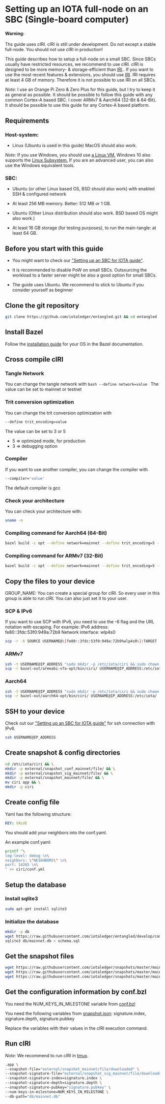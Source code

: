 # Setting up an IOTA full-node on an SBC (Single-board computer)

#### Warning: 
Ths guide uses cIRI. cIRI is still under development. Do not except a stable full-node.
You should not use cIRI in production!

This guide describes how to setup a full-node on a small SBC. Since SBCs usually have restricted resources, 
we recommend to use cIRI. cIRI is designed to be more memory- & storage-efficient than [IRI](root://iri/0.1/home.md).. 
If you want to use the most recent features & extensions, you should use [IRI](root://iri/0.1/home.md).
IRI requires at least 4 GB of memory. Therefore it is not possible to use IRI on all SBCs.

*_Note:_* I use an Orange Pi Zero & Zero Plus for this guide, but I try to keep it as general as possible.
It should be possible to follow this guide with any common Cortex-A based SBC.
I cover ARMv7 & Aarch64 (32-Bit & 64-Bit). It should be possible to use this guide for any Cortex-A based platform.

## Requirements

### Host-system:

- Linux (Ubuntu is used in this guide) MacOS should also work.

*_Note:_* If you use Windows, you should use [a Linux VM.](https://www.windowscentral.com/how-run-linux-distros-windows-10-using-hyper-v)
Windows 10 also supports the [Linux Subsystem.](https://docs.microsoft.com/en-us/windows/wsl/install-win10) 
If you are an advanced user, you can also use the Windows equivalent tools.

### SBC:

- Ubuntu (or other Linux based OS, BSD should also work) with enabled SSH & configured network

- At least 256 MB memory. Better: 512 MB or 1 GB. 

- Ubuntu (Other Linux distribution should also work. BSD based OS might also work.) 

- At least 16 GB storage (for testing purposes), to run the main-tangle: at least 64 GB.

## Before you start with this guide

- You might want to check our ["Setting up an SBC for IOTA guide"](root://iota-sbc/0.1/how-to-guises/setup-sbc.md).

- It is recommended to disable PoW on small SBCs. 
Outsourcing the workload to a faster server might be also a good option for small SBCs.

- The guide uses Ubuntu. We recommend to stick to Ubuntu if you consider yourself as beginner

## Clone the git repository

```bash
git clone https://github.com/iotaledger/entangled.git && cd entangled
```

## Install Bazel

Follow the [installation guide](https://docs.bazel.build/versions/master/install.html) for your OS in the Bazel documentation.

## Cross compile cIRI

### Tangle Network

You can change the tangle network with
``bash
--define network=value
``
The value can be set to mainnet or testnet

### Trit conversion optimization

You can change the trit conversion optimization with
```bash
--define trit_encoding=value
```

The value can be set to 3 or 5

- 5 => optimized mode, for production
- 3 => debugging option

### Compiler

If you want to use another compiler, you can change the compiler with
```bash
--compiler='value'
```
The default compiler is gcc

### Check your architecture

You can check your architecture with:
```bash
uname -m
```

### Compiling command for Aarch64 (64-Bit)

```bash
bazel build -c opt --define network=mainnet --define trit_encoding=5 --crosstool_top=@iota_toolchains//tools/aarch64--glibc--bleeding-edge-2018.07-1:toolchain --cpu=aarch64 --compiler='gcc' --host_crosstool_top=@bazel_tools//tools/cpp:toolchain //ciri
```

### Compiling command for ARMv7 (32-Bit)

```bash
bazel build -c opt --define network=mainnet --define trit_encoding=5 --crosstool_top=@iota_toolchains//tools/armv7-eabihf--glibc--bleeding-edge-2018.07-1:toolchain --cpu='armeabi-v7a' --compiler='gcc' --host_crosstool_top=@bazel_tools//tools/cpp:toolchain //ciri
```

## Copy the files to your device

GROUP_NAME: You can create a special group for cIRI. So every user in this group is able to run cIRI. 
You can also just set it to your user.

### SCP & IPv6

If you want to use SCP with IPv6, you need to use the -6 flag and the URL notation with escaping.
For example:
IPv6 address: fe80::3fdc:53f0:949a:72b9
Network interface: wlp4s0

```bash
scp -r -6 SOURCE USERNAME@\[fe80::3fdc:53f0:949a:72b9%wlp4s0\]:TARGET
```

### ARMv7
```bash
ssh -t USERNAME@IP_ADDRESS "sudo mkdir -p /etc/iota/ciri && sudo chown -R USERNAME:GROUP_NAME /etc/iota/ciri" && \
scp -r bazel-out/armeabi-v7a-opt/bin/ciri/ USERNAME@IP_ADDRESS:/etc/iota/
```

### Aarch64
```bash
ssh -t USERNAME@IP_ADDRESS "sudo mkdir -p /etc/iota/ciri && sudo chown -R USERNAME:GROUP_NAME /etc/iota/ciri"  && \
scp -r bazel-out/aarch64-opt/bin/ciri/ USERNAME@IP_ADDRESS:/etc/iota/
```

## SSH to your device

Check out our ["Setting up an SBC for IOTA guide"](root://iota-sbc/0.1/how-to-guises/setup-sbc.md#3.5.-connect-via-ssh-to-your-sbc) for ssh connection with IPv6. 

```bash
ssh USERNAME@IP_ADDRESS
```

## Create snapshot & config directories

```bash
cd /etc/iota/ciri && \
mkdir -p external/snapshot_conf_mainnet/file/ && \
mkdir -p external/snapshot_sig_mainnet/file/ && \
mkdir -p external/snapshot_mainnet/file/ && \
mv ciri app && \
mkdir -p ciri
```

## Create config file

Yaml has the following structure:
```yaml
KEY: VALUE
```
You should add your neighbors into the conf.yaml.

An example conf.yaml:

```bash
printf "\
log-level: debug \n\
neighbors: \"NEIGHBORS\" \n\
port: 14265 \n\
" >> ciri/conf.yml
```

## Setup the database

### Install sqlite3

```bash
sudo apt-get install sqlite3
```

### Initialize the database

```bash
mkdir -p db
wget https://raw.githubusercontent.com/iotaledger/entangled/develop/common/storage/sql/schema.sql -O schema.sql
sqlite3 db/mainnet.db < schema.sql
```

## Get the snapshot files

```bash
wget https://raw.githubusercontent.com/iotaledger/snapshots/master/mainnet/20181222/snapshot.json -O external/snapshot_conf_mainnet/file/downloaded
wget https://raw.githubusercontent.com/iotaledger/snapshots/master/mainnet/20181222/snapshot.sig -O external/snapshot_sig_mainnet/file/downloaded
wget https://raw.githubusercontent.com/iotaledger/snapshots/master/mainnet/20181222/snapshot.txt -O external/snapshot_mainnet/file/downloaded
```

## Get the configuration information by conf.bzl

You need the NUM_KEYS_IN_MILESTONE variable from [conf.bzl](https://raw.githubusercontent.com/iotaledger/entangled/develop/consensus/conf.bzl)

You need the following variables from [snapshot.json](https://raw.githubusercontent.com/iotaledger/snapshots/master/mainnet/20181222/snapshot.json):
signature.index, signature.depth, signature.pubkey

Replace the variables with their values in the cIRI execution command.

## Run cIRI

*_Note:_* We recommend to run cIRI in [tmux](https://github.com/tmux/tmux).

```bash
.app \
--snapshot-file="external/snapshot_mainnet/file/downloaded" \
--snapshot-signature-file="external/snapshot_sig_mainnet/file/downloaded" \
--snapshot-signature-index=signature.index \
--snapshot-signature-depth=signature.depth \
--snapshot-signature-pubkey="signature.pubkey" \
--num-keys-in-milestone=NUM_KEYS_IN_MILESTONE \
--db-path="db/mainnet.db"
```
